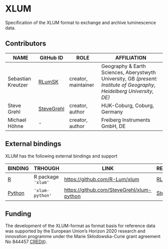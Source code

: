 # XLUM

Specification of the XLUM format to exchange and archive luminescence data.

## Contributors 

| NAME      | GitHub ID   |  ROLE  |   AFFILIATION    
|-----------|-------------|--------|-------------------|
Sebastian Kreutzer | [RLumSK](https://github.com/RLumSK) | creator, maintainer | Geography & Earth Sciences, Aberystwyth University, GB *(present: Institute of Geography, Heidelberg University, DE)*
Steve Grehl | [SteveGrehl](https://github.com/SteveGrehl) | creator, author | HUK-Coburg, Coburg, Germany
Michael Höhne | - | creator, author | Freiberg Instruments GmbH, DE 

## External bindings

XLUM has the following external bindings and support

| BINDING   | TRHOUGH | LINK    |RESPONSIBLE
| ----------|---------| --------|------------
[R](https://www.r-project.org) | R package `'xlum'` |https://github.com/R-Lum/xlum | [RLumSK](https://github.com/RLumSK)
[Python](https://www.python.org) | `'xlum-python'` | https://github.com/SteveGrehl/xlum-python | [SteveGrehl](https://github.com/SteveGrehl)

## Funding

The development of the XLUM-format as format basis for reference data
was supported by the European Union’s Horizon 2020 research and innovation programme under the Marie Skłodowska-Curie grant agreement No 844457 [CREDit](https://cordis.europa.eu/project/id/844457)).
